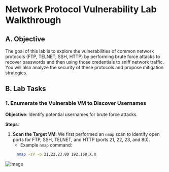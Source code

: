 # Network Protocol Vulnerability Lab Walkthrough

## A. Objective

The goal of this lab is to explore the vulnerabilities of common network protocols (FTP, TELNET, SSH, HTTP) by performing brute force attacks to recover passwords and then using those credentials to sniff network traffic. You will also analyze the security of these protocols and propose mitigation strategies.

## B. Lab Tasks

### 1. Enumerate the Vulnerable VM to Discover Usernames
**Objective**: Identify potential usernames for brute force attacks.

**Steps**:
1. **Scan the Target VM**: We first performed an `nmap` scan to identify open ports for FTP, SSH, TELNET, and HTTP (ports 21, 22, 23, and 80).
   - Example `nmap` command:
```bash
     nmap -sV -p 21,22,23,80 192.168.X.X
```
![image](https://github.com/user-attachments/assets/ba7a1c88-d02e-4cb1-89cc-0327be8a80ab)
